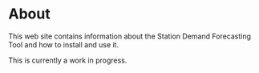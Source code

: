 # About
<!-- position: 1 -->

This web site contains information about the Station Demand Forecasting Tool and how to install and use it.

This is currently a work in progress.